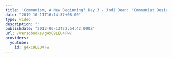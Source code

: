 ```yaml
---
title: 'Communism, A New Beginning? Day 3 - Jodi Dean: "Communist Desire"'
date: "2019-10-11T16:14:37+08:00"
type: video
description: ""
publishdate: "2012-06-13T22:54:42.000Z"
url: /versobooks/g4xC9LEU4Fw/
providers:
  youtube:
    id: g4xC9LEU4Fw
---
```

